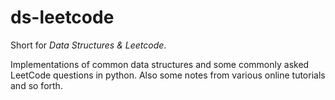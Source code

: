 # ds-leetcode
Short for *Data Structures & Leetcode*.

Implementations of common data structures and some commonly asked LeetCode questions in python. Also some notes from various online tutorials and so forth.
